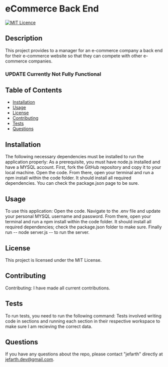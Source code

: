 # eCommerce Back End
  [![MIT Licence](https://badges.frapsoft.com/os/mit/mit.png?v=103)](https://opensource.org/licenses/mit-license.php)

  ## Description
This project provides to a manager for an e-commerce company a back end for their e-commerce website so that they can compete with other e-commerce companies.

### UPDATE Currently Not Fully Functional

## Table of Contents 

* [Installation](#installation)
* [Usage](#usage)
* [License](#license)
* [Contributing](#contributing)
* [Tests](#tests)
* [Questions](#questions)

## Installation
The following necessary dependencies must be installed to run the application properly: As a prerequisite, you must have node.js installed and have a MYSQL account. First, fork the GitHub repository and copy it to your local machine. Open the code. From there, open your terminal and run a npm install within the code folder. It should install all required dependencies. You can check the package.json page to be sure.

## Usage
To use this application: Open the code. Navigate to the .env file and update your personal MYSQL username and password. From there, open your terminal and run a npm install within the code folder. It should install all required dependencies; check the package.json folder to make sure. Finally run -- node server.js -- to run the server.

## License
This project is licensed under the MIT License.

## Contributing
Contributing: I have made all current contributions.

## Tests
To run tests, you need to run the following command: Tests involved writing code in sections and running each section in their respective workspace to make sure I am recieving the correct data.

## Questions
If you have any questions about the repo, please contact "jefarth" directly at jefarth.dev@gmail.com.


